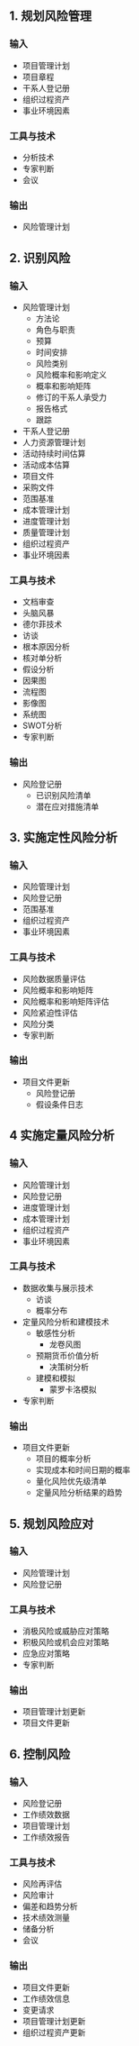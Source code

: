 ## 1. 规划风险管理
### 输入
  * 项目管理计划
  * 项目章程
  * 干系人登记册
  * 组织过程资产
  * 事业环境因素
### 工具与技术
  * 分析技术
  * 专家判断
  * 会议
### 输出
  * 风险管理计划

## 2. 识别风险
### 输入
  * 风险管理计划
    * 方法论
    * 角色与职责
    * 预算
    * 时间安排
    * 风险类别
    * 风险概率和影响定义
    * 概率和影响矩阵
    * 修订的干系人承受力
    * 报告格式
    * 跟踪
  * 干系人登记册
  * 人力资源管理计划
  * 活动持续时间估算
  * 活动成本估算
  * 项目文件
  * 采购文件
  * 范围基准
  * 成本管理计划
  * 进度管理计划
  * 质量管理计划
  * 组织过程资产
  * 事业环境因素
### 工具与技术
  * 文档审查
  * 头脑风暴
  * 德尔菲技术
  * 访谈
  * 根本原因分析
  * 核对单分析
  * 假设分析
  * 因果图
  * 流程图
  * 影像图
  * 系统图
  * SWOT分析
  * 专家判断

### 输出
  * 风险登记册
    * 已识别风险清单
    * 潜在应对措施清单

## 3. 实施定性风险分析
### 输入
  * 风险管理计划
  * 风险登记册
  * 范围基准
  * 组织过程资产
  * 事业环境因素
### 工具与技术
  * 风险数据质量评估
  * 风险概率和影响矩阵
  * 风险概率和影响矩阵评估
  * 风险紧迫性评估
  * 风险分类
  * 专家判断
### 输出
  * 项目文件更新
    * 风险登记册
    * 假设条件日志

## 4 实施定量风险分析
### 输入
  * 风险管理计划
  * 风险登记册
  * 进度管理计划
  * 成本管理计划
  * 组织过程资产
  * 事业环境因素
### 工具与技术
  * 数据收集与展示技术
    * 访谈
    * 概率分布
  * 定量风险分析和建模技术
    * 敏感性分析
      * 龙卷风图
    * 预期货币价值分析
      * 决策树分析
    * 建模和模拟
      * 蒙罗卡洛模拟
  * 专家判断

### 输出
  * 项目文件更新
    * 项目的概率分析
    * 实现成本和时间日期的概率
    * 量化风险优先级清单
    * 定量风险分析结果的趋势
## 5. 规划风险应对
### 输入
  * 风险管理计划
  * 风险登记册
### 工具与技术
  * 消极风险或威胁应对策略
  * 积极风险或机会应对策略
  * 应急应对策略
  * 专家判断
### 输出
  * 项目管理计划更新
  * 项目文件更新

## 6. 控制风险
### 输入
  * 风险登记册
  * 工作绩效数据
  * 项目管理计划
  * 工作绩效报告

### 工具与技术
  * 风险再评估
  * 风险审计
  * 偏差和趋势分析
  * 技术绩效测量
  * 储备分析
  * 会议

### 输出
  * 项目文件更新
  * 工作绩效信息
  * 变更请求
  * 项目管理计划更新
  * 组织过程资产更新

